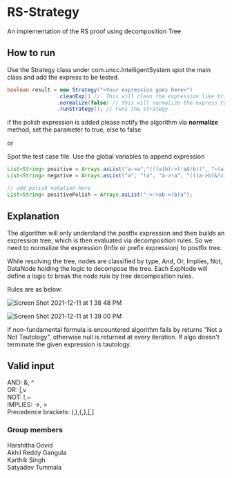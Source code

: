 # RS-Strategy

An implementation of the RS proof using decomposition Tree

## How to run

Use the Strategy class under com.uncc.IntelligentSystem spot the main class and add the express to be tested.

```java
boolean result = new Strategy("<Your expression goes here>")
                .cleanExp() //  This will clean the expression like trimming spaces, replacing operantor
                .normalize(false) // this will normalize the express to postfix
                .runStrategy(); // runs the strategy
```

if the polish expression is added please notify the algorithm via **normalize** method, set the parameter to true, else to false

or

Spot the test case file. Use the global variables to append expression

```java
List<String> positive = Arrays.asList("a->a","(!(a|b)->(!a&!b))", "~(a -> c) -> [~(c v d)-> (a ^ ~c)]", "(!(a&b)->(!a|!b))", "((a|b)->!a)|(!a->!c)", "((a->b)->(!b->!a))");
List<String> negative = Arrays.asList("a", "!a", "a->!a", "(((a->b)&!c)|(a->c))", "!(a->c)->(!(c|d)->(a&c))");

// add polish notation here
List<String> positivePolish = Arrays.asList("->->ab->!b!a");
```

## Explanation

The algorithm will only understand the postfix expression and then builds an expression tree, which is then evaluated via decomposition rules.
So we need to normalize the expression (Infix or prefix expression) to postfix tree.

While resolving the tree, nodes are classified by type, And, Or, Implies, Not, DataNode holding the logic to decompose the tree. Each ExpNode will define a logic to break the node rule by tree decomposition rules. 

Rules are as below:

![Screen Shot 2021-12-11 at 1 38 48 PM](https://user-images.githubusercontent.com/58249928/145687854-51fc984f-36dd-427c-ba87-aa334a725070.png)


![Screen Shot 2021-12-11 at 1 39 00 PM](https://user-images.githubusercontent.com/58249928/145687862-6e290c45-466b-4e94-9997-01eb3e30aa09.png)


If non-fundamental formula is encountered algorithm fails by returns "Not a Not Tautology",
otherwise null is returned at every iteration. If algo doesn't terminate the given expression is tautology.


## Valid input

AND: &, ^  
OR: |,v  
NOT: !,~  
IMPLIES: ->, >  
Precedence brackets: (,),{,},[,]  

### Group members 

Harshitha Govid  
Akhil Reddy Gangula  
Karthik Singh  
Satyadev Tummala  
